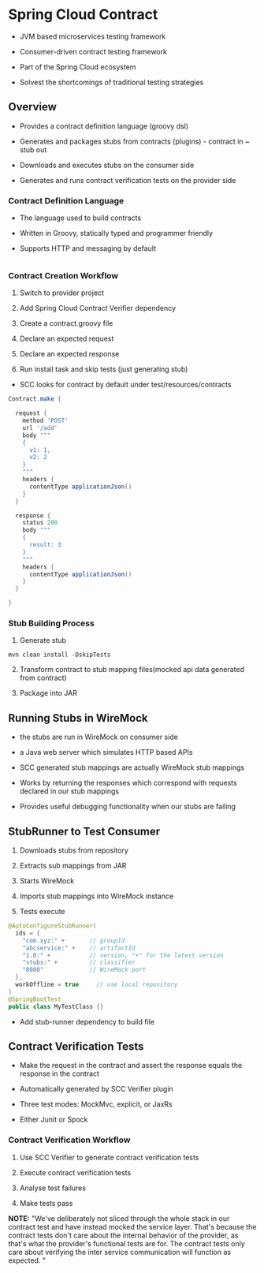 # Spring Cloud Contract

- JVM based microservices testing framework

- Consumer-driven contract testing framework

- Part of the Spring Cloud ecosystem

- Solvest the shortcomings of traditional testing strategies

## Overview

- Provides a contract definition language (groovy dsl)

- Generates and packages stubs from contracts (plugins) - contract in ~ stub out

- Downloads and executes stubs on the consumer side

- Generates and runs contract verification tests on the provider side

### Contract Definition Language

- The language used to build contracts

- Written in Groovy, statically typed and programmer friendly

- Supports HTTP and messaging by default

```groovy
```

### Contract Creation Workflow

1. Switch to provider project

2. Add Spring Cloud Contract Verifier dependency

3. Create a contract.groovy file

4. Declare an expected request

5. Declare an expected response

6. Run install task and skip tests (just generating stub)

* SCC looks for contract by default under test/resources/contracts


```groovy
Contract.make {

  request {
    method 'POST'
    url '/add'
    body """
    {
      v1: 1,
      v2: 2
    }
    """
    headers {
      contentType applicationJson()
    }
  }

  response {
    status 200
    body """
    {
      result: 3
    }
    """
    headers {
      contentType applicationJson()
    }
  }

}

```

### Stub Building Process

1. Generate stub

```shell
mvn clean install -DskipTests
```

2. Transform contract to stub mapping files(mocked api data generated from contract)

3. Package into JAR

## Running Stubs in WireMock

- the stubs are run in WireMock on consumer side

- a Java web server which simulates HTTP based APIs

- SCC generated stub mappings are actually WireMock stub mappings

- Works by returning the responses which correspond with requests declared in our stub mappings

- Provides useful debugging functionality when our stubs are failing

## StubRunner to Test Consumer

1. Downloads stubs from repository

2. Extracts sub mappings from JAR

3. Starts WireMock

4. Imports stub mappings into WireMock instance

5. Tests execute


```java
@AutoConfigureStubRunner(
  ids = {
    "com.xyz:" +       // groupId
    "abcservice:" +    // artifactId
    "1.0:" +           // version, "+" for the latest version
    "stubs:" +         // classifier
    "8080"             // WireMock port
  },
  workOffline = true     // use local repository
)
@SpringBootTest
public class MyTestClass {}

```

- Add stub-runner dependency to build file

## Contract Verification Tests

- Make the request in the contract and assert the response equals the response in the contract

- Automatically generated by SCC Verifier plugin

- Three test modes: MockMvc, explicit, or JaxRs

- Either Junit or Spock

### Contract Verification Workflow

1. Use SCC Verifier to generate contract verification tests

2. Execute contract verification tests

3. Analyse test failures

4. Make tests pass

**NOTE:** "We've deliberately not sliced through the whole stack in our contract
test and have instead mocked the service layer. That's because the contract
tests don't care about the internal behavior of the provider, as that's what the
provider's functional tests are for. The contract tests only care about
verifying the inter service communication will function as expected. "
